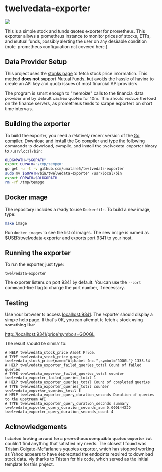 # twelvedata-exporter

![](https://github.com/umatare5/twelvedata-exporter/workflows/Go/badge.svg)

This is a simple stock and funds quotes exporter for
[prometheus](http://prometheus.io). This exporter allows a prometheus instance
to monitor prices of stocks, ETFs, and mutual funds, possibly alerting the user
on any desirable condition (note: prometheus configuration not covered here.)

## Data Provider Setup

This project uses the [stonks page](https://stonks.scd31.com) to fetch stock
price information. This method **does not** support Mutual Funds, but avoids
the hassle of having to create an API key and quota issues of most financial
API providers.

The program is smart enough to "memoize" calls to the financial data provider
and by default caches quotes for 10m. This should reduce the load on the
finance servers, as prometheus tends to scrape exporters on short time
intervals.

## Building the exporter

To build the exporter, you need a relatively recent version of the [Go
compiler](http://golang.org). Download and install the Go compiler and type the
following commands to download, compile, and install the twelvedata-exporter binary
to `/usr/local/bin`:

```bash
OLDGOPATH="$GOPATH"
export GOPATH="/tmp/tempgo"
go get -u -t -v github.com/umatare5/twelvedata-exporter
sudo mv $GOPATH/bin/twelvedata-exporter /usr/local/bin
export GOPATH=$OLDGOPATH
rm -rf /tmp/tempgo
```

## Docker image

The repository includes a ready to use `Dockerfile`. To build a new image, type:

```bash
make image
```

Run `docker images` to see the list of images. The new image is named as
$USER/twelvedata-exporter and exports port 9341 to your host.

## Running the exporter

To run the exporter, just type:

```base
twelvedata-exporter
```

The exporter listens on port 9341 by default. You can use the `--port` command-line
flag to change the port number, if necessary.

## Testing

Use your browser to access [localhost:9341](http://localhost:9341). The exporter should display a simple
help page. If that's OK, you can attempt to fetch a stock using something like:

[http://localhost:9341/price?symbols=GOOGL](http://localhost:9341/price?symbols=GOOGL)

The result should be similar to:

```
# HELP twelvedata_stock_price Asset Price.
# TYPE twelvedata_stock_price gauge
twelvedata_stock_price{name="Alphabet Inc.",symbol="GOOGL"} 1333.54
# HELP twelvedata_exporter_failed_queries_total Count of failed queries
# TYPE twelvedata_exporter_failed_queries_total counter
twelvedata_exporter_failed_queries_total 1
# HELP twelvedata_exporter_queries_total Count of completed queries
# TYPE twelvedata_exporter_queries_total counter
twelvedata_exporter_queries_total 5
# HELP twelvedata_exporter_query_duration_seconds Duration of queries to the upstream API
# TYPE twelvedata_exporter_query_duration_seconds summary
twelvedata_exporter_query_duration_seconds_sum 0.000144555
twelvedata_exporter_query_duration_seconds_count 4
```

## Acknowledgements

I started looking around for a prometheus compatible quotes exporter but
couldn't find anything that satisfied my needs. The closest I found was
[Tristan Colgate-McFarlane](https://github.com/tcolgate)'s [yquotes
exporter](https://github.com/tcolgate/ytwelvedata_exporter), which has stopped
working as Yahoo appears to have deprecated the endpoints required to download
stock data. My thanks to Tristan for his code, which served as the initial
template for this project.
